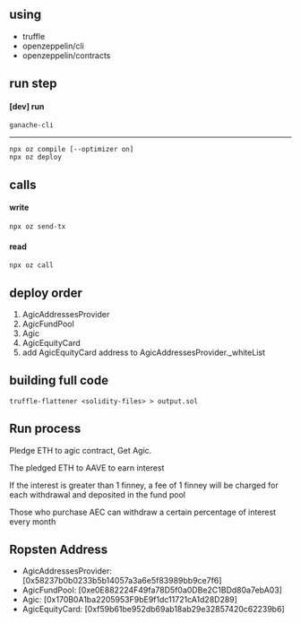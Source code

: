 ## using 
- truffle
- openzeppelin/cli
- openzeppelin/contracts

## run step

#### [dev] run
`ganache-cli`

-----

``` shell
npx oz compile [--optimizer on]
npx oz deploy
```

## calls

#### write
`npx oz send-tx`
#### read 
`npx oz call`
## deploy order
1. AgicAddressesProvider
2. AgicFundPool
3. Agic
4. AgicEquityCard
5. add AgicEquityCard address to AgicAddressesProvider._whiteList

## building full code
`truffle-flattener <solidity-files> > output.sol`

## Run process
Pledge ETH to agic contract, Get Agic.

The pledged ETH to AAVE to earn interest

If the interest is greater than 1 finney, a fee of 1 finney will be charged for each withdrawal and deposited in the fund pool

Those who purchase AEC can withdraw a certain percentage of interest every month

## Ropsten Address 
- AgicAddressesProvider: [0x58237b0b0233b5b14057a3a6e5f83989bb9ce7f6]
- AgicFundPool: [0xe0E882224F49fa78D5f0a0DBe2C1BDd80a7ebA03]
- Agic: [0x170B0A1ba2205953F9bE9f1dc11721cA1d28D289]
- AgicEquityCard: [0xf59b61be952db69ab18ab29e32857420c62239b6]

